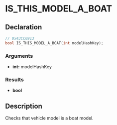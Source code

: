 # IS_THIS_MODEL_A_BOAT

## Declaration
```cpp
// 0x43CC0913
bool IS_THIS_MODEL_A_BOAT(int modelHashKey);
```

### Arguments
- **int:** modelHashKey

### Results
- **bool**

## Description
Checks that vehicle model is a boat model.